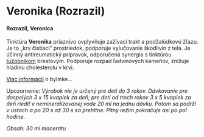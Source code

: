 Veronika (Rozrazil)
===================

#### Rozrazil, Veronica

Tinktúra **Veronika** priaznivo ovplyvňuje zažívací trakt a podžalúdkovú žľazu.
Je to „krv čistiaci“ prostriedok, podporuje vylučovanie škodlivín z tela. Je
účinný antireumatický prípravok, odporučená synergia s tinktúrou
[tužobníkom](../tinktury/tuzobnik) brestovým.
Podporuje rozpad ľadvinových kameňov, znižuje hladinu cholesterolu v krvi.

[Viac informácií](../bylinky/veronika-lekarska) o bylinke…

Upozornenie: *Výrobok nie je určený pre deti do 3 rokov. Dávkovanie pre
dospelých 3 x 15 kvapiek za deň; pre deti od troch rokov 3 x 5 kvapiek za deň
riediť v nemineralizovanej vode 20 ml na jednu dávku. Potom sa podrží v ústach a
po 20 s až 30 s sa prehltne. Pitný režim pokračuje asi po pol hodine.*

*Obsah: 30 ml macerátu*

